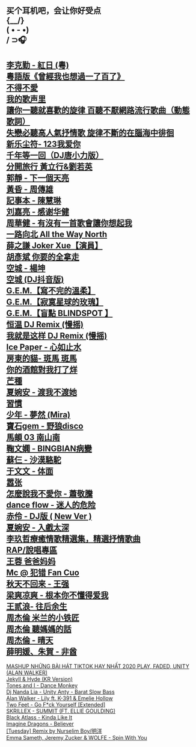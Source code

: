 买个耳机吧，会让你好受点  
 {\__/}  
( • - •)  
/ ⊃🎧  
--  
[李克勤 - 紅日 (粵)](https://www.youtube.com/watch?v=2-rGtcdl5aE)  
[粵語版《曾經我也想過一了百了》](https://www.youtube.com/watch?v=PJb-C3ENHJA)  
[不得不愛](https://www.youtube.com/watch?v=UCSzc8BhIeo)  
[我的歌声里](https://www.youtube.com/watch?v=w0dMz8RBG7g)  
[讓你一聽就喜歡的旋律 百聽不厭網路流行歌曲（動態歌詞）](https://www.youtube.com/watch?v=2wYGQkcACNU)  
[失戀必聽高人氣抒情歌 旋律不斷的在腦海中徘徊](https://www.youtube.com/watch?v=AVwYjaxZpRU)  
[新乐尘符- 123我爱你](https://www.youtube.com/watch?v=rom8_r6EUAY)  
[千年等一回（DJ唐小力版）](https://www.youtube.com/watch?v=0qPZCd8DVK0)  
[分開旅行 黃立行&劉若英](https://www.youtube.com/watch?v=_ajwo4fQkbk)  
[郭靜 - 下一個天亮](https://www.youtube.com/watch?v=7dp-Zi7cZVc)  
[黃昏 - 周傳雄](https://www.youtube.com/watch?v=z1iZfxhQ-eg)  
[記事本 - 陳慧琳](https://www.youtube.com/watch?v=j4EGLG0lpjI)  
[刘嘉亮 - 感谢华健](https://www.youtube.com/watch?v=vzJakgIldJw)  
[周華健 - 有沒有一首歌會讓你想起我](https://www.youtube.com/watch?v=p9lNpWa4OXU)  
[一路向北 All the Way North](https://www.youtube.com/watch?v=L229QDxDakU)  
[薛之謙 Joker Xue【演員】](https://www.youtube.com/watch?v=XKuL5xaKZHM)  
[胡彥斌 你要的全拿走](https://www.youtube.com/watch?v=CkCpPuCkurg)  
[空城 - 楊坤](https://www.youtube.com/watch?v=mgmJ_0_DL38)  
[空城 (DJ抖音版)](https://www.youtube.com/watch?v=UD-0AKlIarw)  
[G.E.M.【寫不完的溫柔】](https://www.youtube.com/watch?v=BXHqGeS7jUQ)  
[G.E.M.【寂寞星球的玫瑰】](https://www.youtube.com/watch?v=eifJaaYCBBM)  
[G.E.M.【盲點 BLINDSPOT 】](https://www.youtube.com/watch?v=rzzul2fmufI)  
[恒温 DJ Remix (慢摇)](https://www.youtube.com/watch?v=eh8YlzZJzOk)  
[我就是这样 DJ Remix (慢摇)](https://www.youtube.com/watch?v=HsVFghXrNAk)  
[Ice Paper - 心如止水](https://www.youtube.com/watch?v=T0motoUoUnw)  
[房東的貓- 斑馬 斑馬](https://www.youtube.com/watch?v=vcncUq1Jc2M)  
[你的酒館對我打了烊](https://www.youtube.com/watch?v=ynaARgs_yvQ)  
[芒種](https://www.youtube.com/watch?v=ZHFgk8Eo0FE)  
[夏婉安 - 渡我不渡她](https://www.youtube.com/watch?v=oLifCpV8BUI)  
[習慣](https://www.youtube.com/watch?v=P2DRc-94INo)  
[少年 - 夢然 (Mira) ](https://www.youtube.com/watch?v=LGzDEu7Sh5g)  
[寶石gem - 野狼disco](https://www.youtube.com/watch?v=ipggaw0mGjk)  
[馬頔 03 南山南](https://www.youtube.com/watch?v=1cj1BApoYF0)  
[鞠文嫻 - BINGBIAN病變](https://www.youtube.com/watch?v=ZFw6rTEw1hA)  
[蘇仨 - 沙漠駱駝](https://www.youtube.com/watch?v=8m7hxhyr4jc)  
[于文文 - 体面](https://www.youtube.com/watch?v=rJgNVKrfmto)  
[嚣张](https://www.youtube.com/watch?v=oAUmNEUJlJ0)  
[怎麼說我不愛你 - 蕭敬騰](https://www.youtube.com/watch?v=vOShOgcQZEE)  
[dance flow - 迷人的危险](https://www.youtube.com/watch?v=04iSgtR7hqw)  
[赤伶 - DJ版 ( New Ver )](https://www.youtube.com/watch?v=TCm_1dX11VY)  
[夏婉安 - 入戲太深](https://www.youtube.com/watch?v=fevFQ0_FPOY)  
[李玖哲療癒情歌精選集，精選抒情歌曲](https://www.youtube.com/watch?v=gbvu9h_nN7M)  
[RAP/說唱專區](https://www.youtube.com/watch?v=iyCOXT6r8Ro&list=PLtAw-mgfCzRyD5qKNqumkTXqtPiYj3mlr&index=1)  
[王蓉 爸爸妈妈](https://www.youtube.com/watch?v=P0azDf5QVGQ)  
[Mc @ 犯错 Fan Cuo](https://www.youtube.com/watch?v=1hDIK1C6JmY)  
[秋天不回来 - 王强](https://www.youtube.com/watch?v=qQVKXmpG7Vk)  
[梁爽凉爽 - 根本你不懂得爱我](https://www.youtube.com/watch?v=GlZC77M6pc4)  
[王贰浪- 往后余生](https://www.youtube.com/watch?v=Oa49Nym7wJk)  
[周杰倫 米兰的小铁匠 ](https://www.youtube.com/watch?v=vGbHkCS9ofU)  
[周杰倫 聽媽媽的話](https://www.youtube.com/watch?v=yJ31l68L6Tk)  
[周杰倫 - 晴天](https://www.youtube.com/watch?v=v10bFxUDZsA)  
[薛明媛、朱賀 - 非酋](https://www.youtube.com/watch?v=yTDnFHKZcBI)  
--  
[MASHUP NHỮNG BÀI HÁT TIKTOK HAY NHẤT 2020 PLAY, FADED, UNITY (ALAN WALKER)](https://www.youtube.com/watch?v=Vg72y-t1VrA)  
[Jekyll & Hyde (KR Version)](https://www.youtube.com/watch?v=tdkKAqD9eG0)  
[Tones and I - Dance Monkey](https://www.youtube.com/watch?v=gADgM89skZQ)  
[Dj Nanda Lia - Unity Anty - Barat Slow Bass](https://www.youtube.com/watch?v=bR4yFszUOCc)  
[Alan Walker - Lily ft. K-391 & Emelie Hollow](https://www.youtube.com/watch?v=hdonNbzHHXE)  
[Two Feet - Go F*ck Yourself [Extended]](https://www.youtube.com/watch?v=rTY9_x9ci7s)  
[SKRILLEX - SUMMIT (FT. ELLIE GOULDING)](https://www.youtube.com/watch?v=OR6AV9yJPoM)  
[Black Atlass - Kinda Like It](https://www.youtube.com/watch?v=kLjgvCE4Hoo)  
[Imagine Dragons - Believer](https://www.youtube.com/watch?v=igxbB1-Q7Rs)  
[[Tuesday] Remix by Nurselim Boy/明洋](https://www.youtube.com/watch?v=AEFE4zW7NLg)  
[Emma Sameth, Jeremy Zucker & WOLFE - Spin With You](https://www.youtube.com/watch?v=VtJDVeor_x4)  
